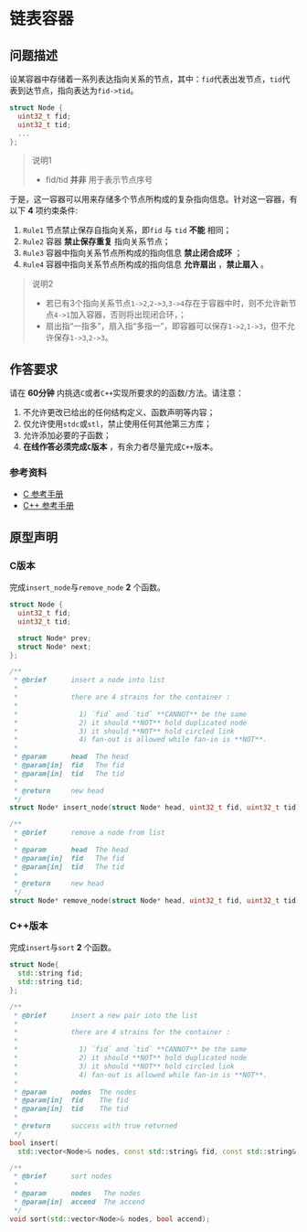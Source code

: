 # 链表容器

## 问题描述

设某容器中存储着一系列表达指向关系的节点，其中：`fid`代表出发节点，`tid`代表到达节点，指向表达为`fid->tid`。

```c
struct Node {
  uint32_t fid;
  uint32_t tid;
  ... 
};
```

> 说明1
> 
> * fid/tid **并非** 用于表示节点序号 

于是，这一容器可以用来存储多个节点所构成的复杂指向信息。针对这一容器，有以下 **4** 项约束条件:

1. `Rule1` 节点禁止保存自指向关系，即`fid` 与 `tid` **不能** 相同；
2. `Rule2` 容器 **禁止保存重复** 指向关系节点；
3. `Rule3` 容器中指向关系节点所构成的指向信息 **禁止闭合成环** ；
4. `Rule4` 容器中指向关系节点所构成的指向信息 **允许扇出** ，**禁止扇入** 。

> 说明2
> 
> * 若已有3个指向关系节点`1->2`,`2->3`,`3->4`存在于容器中时，则不允许新节点`4->1`加入容器，否则将出现闭合环，；
> * 扇出指“一指多”，扇入指“多指一”，即容器可以保存`1->2`,`1->3`，但不允许保存`1->3`,`2->3`。

## 作答要求

请在 **60分钟** 内挑选`C`或者`C++`实现所要求的的函数/方法。请注意：

1. 不允许更改已给出的任何结构定义、函数声明等内容；
2. 仅允许使用`stdc`或`stl`，禁止使用任何其他第三方库；
3. 允许添加必要的子函数；
4.  **在线作答必须完成`C`版本** ，有余力者尽量完成`C++`版本。

### 参考资料

* [C 参考手册](https://zh.cppreference.com/w/c)
* [C++ 参考手册](https://zh.cppreference.com/w/cpp)

## 原型声明

### C版本

完成`insert_node`与`remove_node` **2** 个函数。

```c
struct Node {
  uint32_t fid;
  uint32_t tid;

  struct Node* prev;
  struct Node* next;
};

/**
 * @brief      insert a node into list
 *
 *             there are 4 strains for the container :
 *
 *               1) `fid` and `tid` **CANNOT** be the same
 *               2) it should **NOT** hold duplicated node
 *               3) it should **NOT** hold circled link
 *               4) fan-out is allowed while fan-in is **NOT**.
 *
 * @param      head  The head
 * @param[in]  fid   The fid
 * @param[in]  tid   The tid
 *
 * @return     new head
 */
struct Node* insert_node(struct Node* head, uint32_t fid, uint32_t tid);

/**
 * @brief      remove a node from list
 *
 * @param      head  The head
 * @param[in]  fid   The fid
 * @param[in]  tid   The tid
 *
 * @return     new head
 */
struct Node* remove_node(struct Node* head, uint32_t fid, uint32_t tid);
```

### C++版本

完成`insert`与`sort` **2** 个函数。

```cpp
struct Node{
  std::string fid;
  std::string tid;
};

/**
 * @brief      insert a new pair into the list
 *
 *             there are 4 strains for the container :
 *
 *               1) `fid` and `tid` **CANNOT** be the same
 *               2) it should **NOT** hold duplicated node
 *               3) it should **NOT** hold circled link
 *               4) fan-out is allowed while fan-in is **NOT**.
 *
 * @param      nodes  The nodes
 * @param[in]  fid    The fid
 * @param[in]  tid    The tid
 *
 * @return     success with true returned
 */
bool insert(
  std::vector<Node>& nodes, const std::string& fid, const std::string& tid);

/**
 * @brief      sort nodes
 *
 * @param      nodes   The nodes
 * @param[in]  accend  The accend
 */
void sort(std::vector<Node>& nodes, bool accend);
```

